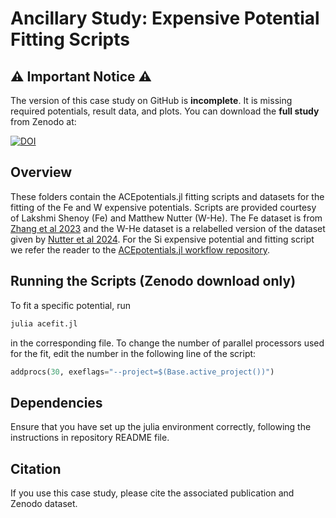 # Ancillary Study: Expensive Potential Fitting Scripts

## ⚠️ Important Notice ⚠️
The version of this case study on GitHub is **incomplete**. It is missing required potentials, result data, and plots. You can download the **full study** from Zenodo at:

[![DOI](https://zenodo.org/badge/DOI/10.5281/zenodo.14920348.svg)](https://doi.org/10.5281/zenodo.14920348)

## Overview
These folders contain the ACEpotentials.jl fitting scripts and datasets for the fitting of the Fe and W expensive potentials. Scripts are provided courtesy of Lakshmi Shenoy (Fe) and Matthew Nutter (W-He). The Fe dataset is from [Zhang et al 2023](https://doi.org/10.1038/s41524-023-01174-6) and the W-He dataset is a relabelled version of the dataset given by [Nutter et al 2024](https://doi.org/10.48550/arXiv.2406.08368). For the Si expensive potential and fitting script we refer the reader to the [ACEpotentials.jl workflow repository](https://github.com/ACEsuit/ACEworkflows/tree/main/Silicon_2023).

## Running the Scripts (**Zenodo download only**)
To fit a specific potential, run

```bash
julia acefit.jl
```

in the corresponding file. To change the number of parallel processors used for the fit, edit the number in the following line of the script:

```python
addprocs(30, exeflags="--project=$(Base.active_project())")
```

## Dependencies
Ensure that you have set up the julia environment correctly, following the instructions in repository README file.

## Citation
If you use this case study, please cite the associated publication and Zenodo dataset.
